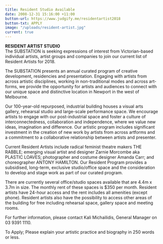 ```yaml
---
title: Resident Studio Available
date: 2008-12-31 15:16:00 +11:00
button-url: https://www.judgify.me/residentartist2018
button-txt: APPLY
image: "/uploads/resident-artist.jpg"
current: true
---
```


**RESIDENT ARTIST STUDIO**
<br>
The SUBSTATION is seeking expressions of interest from Victorian-based individual artists, artist groups and companies to join our current list of Resident Artists for 2018.  
 <br>

The SUBSTATION presents an annual curated program of creative development, residencies and presentation. Engaging with artists from across artistic disciplines, working in non-traditional modes and across art-forms, we provide the opportunity for artists and audiences to connect with our unique space and distinctive location in Newport in the west of Melbourne. 
 <br>

Our 100-year-old repurposed, industrial building houses a visual arts gallery, rehearsal studio and large-scale performance space. We encourage artists to engage with our post-industrial space and foster a culture of interconnectedness, collaboration and independence, where we value new ideas, imagination and difference. Our artistic program includes significant investment in the creation of new work by artists from across artforms and a commitment to a collaborative relationship between artists and presenter.
<br>

Current Resident Artists include radical feminist theatre makers THE RABBLE; emerging visual artist and designer Zarnie Morcombe aka PLASTIC LOAVES; photographer and costume designer Amanda Carr; and choreographer ANTONY HAMILTON. Our Resident Program provides a subsidised, long-term, exclusive studio/office space and the consideration to develop and stage work as part of our curated program.
<br>

There are currently several office/studio spaces available that are 4.4m x 3.7m in size. The monthly rent of these spaces is $350 per month. Resident artists have 24-hour access and the rent includes all amenities (except phone). Resident artists also have the possibility to access other areas of the building for free including rehearsal space, gallery space and meeting rooms. 
<br>

For further information, please contact Kali Michailidis, General Manager on 03 9391 1110. 

To Apply;
Please explain your artistic practice and biography in 250 words or less. 